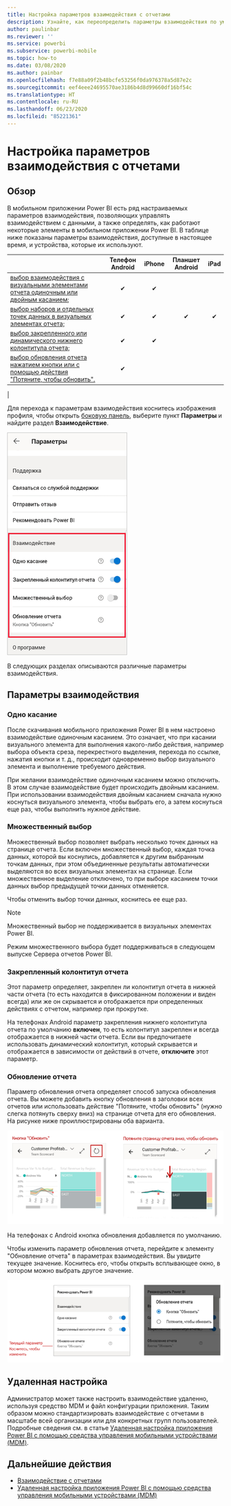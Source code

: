```yaml
---
title: Настройка параметров взаимодействия с отчетами
description: Узнайте, как переопределить параметры взаимодействия по умолчанию для отчетов.
author: paulinbar
ms.reviewer: ''
ms.service: powerbi
ms.subservice: powerbi-mobile
ms.topic: how-to
ms.date: 03/08/2020
ms.author: painbar
ms.openlocfilehash: f7e88a09f2b48bcfe53256f0da976378a5d87e2c
ms.sourcegitcommit: eef4eee24695570ae3186b4d8d99660df16bf54c
ms.translationtype: HT
ms.contentlocale: ru-RU
ms.lasthandoff: 06/23/2020
ms.locfileid: "85221361"
---
```

# <a name="configure-report-interaction-settings"></a>Настройка параметров взаимодействия с отчетами

## <a name="overview"></a>Обзор

В мобильном приложении Power BI есть ряд настраиваемых параметров взаимодействия, позволяющих управлять взаимодействием с данными, а также определять, как работают некоторые элементы в мобильном приложении Power BI. В таблице ниже показаны параметры взаимодействия, доступные в настоящее время, и устройства, которые их используют.

|| Телефон Android | iPhone | Планшет Android  | iPad |
|-|:-:|:-:|:-:|:-:|
| [выбор взаимодействия с визуальными элементами отчета одиночным или двойным касанием](#single-tap); |✔|✔|||
| [выбор наборов и отдельных точек данных в визуальных элементах отчета;](#multi-select) |✔|✔|✔|✔|
| [выбор закрепленного или динамического нижнего колонтитула отчета;](#docked-report-footer) |✔|✔|||
| [выбор обновления отчета нажатием кнопки или с помощью действия "Потяните, чтобы обновить".](#report-refresh) |✔||||
|

Для перехода к параметрам взаимодействия коснитесь изображения профиля, чтобы открыть [боковую панель](./mobile-apps-home-page.md#header), выберите пункт **Параметры** и найдите раздел **Взаимодействие**.

![Параметры взаимодействия](./media/mobile-app-interaction-settings/powerbi-mobile-app-interactions-section.png)

В следующих разделах описываются различные параметры взаимодействия.

## <a name="interaction-settings"></a>Параметры взаимодействия

### <a name="single-tap"></a>Одно касание
После скачивания мобильного приложения Power BI в нем настроено взаимодействие одиночным касанием. Это означает, что при касании визуального элемента для выполнения какого-либо действия, например выбора объекта среза, перекрестного выделения, перехода по ссылке, нажатия кнопки и т. д., происходит одновременно выбор визуального элемента и выполнение требуемого действия.

При желании взаимодействие одиночным касанием можно отключить. В этом случае взаимодействие будет происходить двойным касанием. При использовании взаимодействия двойным касанием сначала нужно коснуться визуального элемента, чтобы выбрать его, а затем коснуться еще раз, чтобы выполнить нужное действие.

### <a name="multi-select"></a>Множественный выбор

Множественный выбор позволяет выбрать несколько точек данных на странице отчета. Если включен множественный выбор, каждая точка данных, которой вы коснулись, добавляется к другим выбранным точкам данных, при этом объединенные результаты автоматически выделяются во всех визуальных элементах на странице. Если множественное выделение отключено, то при выборе касанием точки данных выбор предыдущей точки данных отменяется.

Чтобы отменить выбор точки данных, коснитесь ее еще раз.

>[!NOTE]
>Множественный выбор не поддерживается в визуальных элементах Power BI.
>
>Режим множественного выбора будет поддерживаться в следующем выпуске Сервера отчетов Power BI.

### <a name="docked-report-footer"></a>Закрепленный колонтитул отчета

Этот параметр определяет, закреплен ли колонтитул отчета в нижней части отчета (то есть находится в фиксированном положении и виден всегда) или же он скрывается и отображается при определенных действиях с отчетом, например при прокрутке.

На телефонах Android параметр закрепления нижнего колонтитула отчета по умолчанию **включен**, то есть колонтитул закреплен и всегда отображается в нижней части отчета. Если вы предпочитаете использовать динамический колонтитул, который скрывается и отображается в зависимости от действий в отчете, **отключите** этот параметр.

### <a name="report-refresh"></a>Обновление отчета

Параметр обновления отчета определяет способ запуска обновления отчета. Вы можете добавить кнопку обновления в заголовки всех отчетов или использовать действие "Потяните, чтобы обновить" (нужно слегка потянуть сверху вниз) на странице отчета для его обновления. На рисунке ниже проиллюстрированы оба варианта. 

![Кнопка обновления и действие "Потяните, чтобы обновить"](./media/mobile-app-interaction-settings/powerbi-mobile-app-interactions-refresh-button-versus-pull.png)

На телефонах с Android кнопка обновления добавляется по умолчанию.

Чтобы изменить параметр обновления отчета, перейдите к элементу "Обновление отчета" в параметрах взаимодействия. Вы увидите текущее значение. Коснитесь его, чтобы открыть всплывающее окно, в котором можно выбрать другое значение.

![Настройка обновления](./media/mobile-app-interaction-settings/powerbi-mobile-app-interactions-set-refresh.png)

## <a name="remote-configuration"></a>Удаленная настройка

Администратор может также настроить взаимодействие удаленно, используя средство MDM и файл конфигурации приложения. Таким образом можно стандартизировать взаимодействие с отчетами в масштабе всей организации или для конкретных групп пользователей. Подробные сведения см. в статье [Удаленная настройка приложения Power BI с помощью средства управления мобильными устройствами (MDM)](./mobile-app-configuration.md).


## <a name="next-steps"></a>Дальнейшие действия
* [Взаимодействие с отчетами](./mobile-reports-in-the-mobile-apps.md#interact-with-reports)
* [Удаленная настройка приложения Power BI с помощью средства управления мобильными устройствами (MDM)](./mobile-app-configuration.md)
